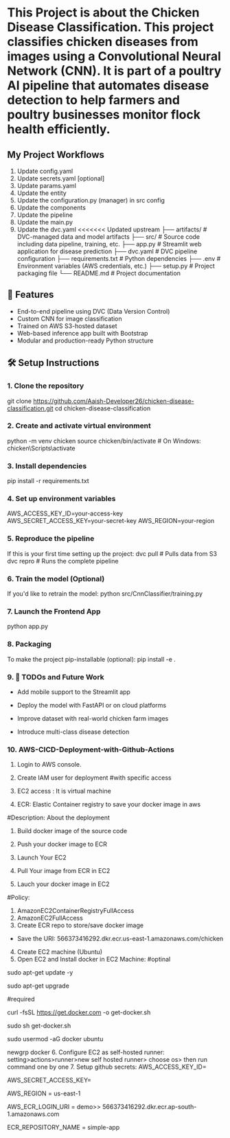 # This Project is about the Chicken Disease Classification. This project classifies chicken diseases from images using a Convolutional Neural Network (CNN). It is part of a poultry AI pipeline that automates disease detection to help farmers and poultry businesses monitor flock health efficiently.

## My Project Workflows
1. Update config.yaml
2. Update secrets.yaml [optional]
3. Update params.yaml
4. Update the entity
5. Update the configuration.py (manager) in src config
6. Update the components
7. Update the pipeline
8. Update the main.py
9. Update the dvc.yaml
<<<<<<< Updated upstream
├── artifacts/ # DVC-managed data and model artifacts
├── src/ # Source code including data pipeline, training, etc.
├── app.py # Streamlit web application for disease prediction
├── dvc.yaml # DVC pipeline configuration
├── requirements.txt # Python dependencies
├── .env # Environment variables (AWS credentials, etc.)
├── setup.py # Project packaging file
└── README.md # Project documentation

## 🚀 Features

- End-to-end pipeline using DVC (Data Version Control)
- Custom CNN for image classification
- Trained on AWS S3-hosted dataset
- Web-based inference app built with Bootstrap
- Modular and production-ready Python structure

## 🛠️ Setup Instructions
### 1. Clone the repository

git clone https://github.com/Aaish-Developer26/chicken-disease-classification.git
cd chicken-disease-classification

### 2. Create and activate virtual environment

python -m venv chicken
source chicken/bin/activate     # On Windows: chicken\Scripts\activate

### 3. Install dependencies

pip install -r requirements.txt

### 4. Set up environment variables

AWS_ACCESS_KEY_ID=your-access-key
AWS_SECRET_ACCESS_KEY=your-secret-key
AWS_REGION=your-region

### 5. Reproduce the pipeline

If this is your first time setting up the project:
dvc pull               # Pulls data from S3
dvc repro              # Runs the complete pipeline

### 6. Train the model (Optional)

If you'd like to retrain the model:
python src/CnnClassifier/training.py

### 7. Launch the Frontend App

python app.py

### 8. Packaging

To make the project pip-installable (optional):
pip install -e .

### 9. 📌 TODOs and Future Work

 - Add mobile support to the Streamlit app

 - Deploy the model with FastAPI or on cloud platforms

 - Improve dataset with real-world chicken farm images

 - Introduce multi-class disease detection

### 10. AWS-CICD-Deployment-with-Github-Actions
1. Login to AWS console.
2. Create IAM user for deployment
#with specific access

1. EC2 access : It is virtual machine

2. ECR: Elastic Container registry to save your docker image in aws


#Description: About the deployment

1. Build docker image of the source code

2. Push your docker image to ECR

3. Launch Your EC2 

4. Pull Your image from ECR in EC2

5. Lauch your docker image in EC2

#Policy:

1. AmazonEC2ContainerRegistryFullAccess
2. AmazonEC2FullAccess
3. Create ECR repo to store/save docker image
- Save the URI: 566373416292.dkr.ecr.us-east-1.amazonaws.com/chicken
4. Create EC2 machine (Ubuntu)
5. Open EC2 and Install docker in EC2 Machine:
#optinal

sudo apt-get update -y

sudo apt-get upgrade

#required

curl -fsSL https://get.docker.com -o get-docker.sh

sudo sh get-docker.sh

sudo usermod -aG docker ubuntu

newgrp docker
6. Configure EC2 as self-hosted runner:
setting>actions>runner>new self hosted runner> choose os> then run command one by one
7. Setup github secrets:
AWS_ACCESS_KEY_ID=

AWS_SECRET_ACCESS_KEY=

AWS_REGION = us-east-1

AWS_ECR_LOGIN_URI = demo>>  566373416292.dkr.ecr.ap-south-1.amazonaws.com

ECR_REPOSITORY_NAME = simple-app







